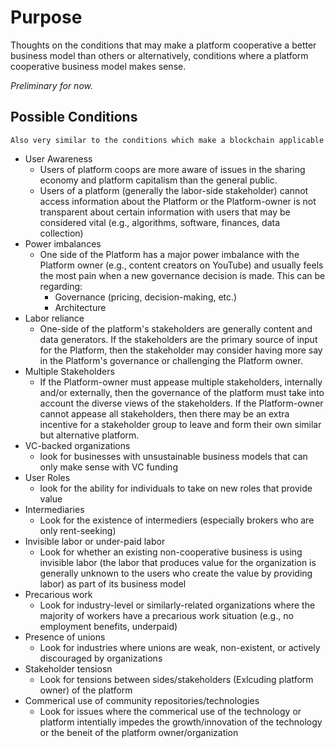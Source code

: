 # Purpose

Thoughts on the conditions that may make a platform cooperative a better business model than others or alternatively, conditions where a platform cooperative business model makes sense.

*Preliminary for now.*

## Possible Conditions
`Also very similar to the conditions which make a blockchain applicable`
- User Awareness
  - Users of platform coops are more aware of issues in the sharing economy and platform capitalism than the general public.
  - Users of a platform (generally the labor-side stakeholder) cannot access information about the Platform or the Platform-owner is not transparent about certain information with users that may be considered vital (e.g., algorithms, software, finances, data collection)
- Power imbalances
  - One side of the Platform has a major power imbalance with the Platform owner (e.g., content creators on YouTube) and usually feels the most pain when a new governance decision is made. This can be regarding:
    - Governance (pricing, decision-making, etc.)
    - Architecture
- Labor reliance
  - One-side of the platform's stakeholders are generally content and data generators. If the stakeholders are the primary source of input for the Platform, then the stakeholder may consider having more say in the Platform's governance or challenging the Platform owner.
- Multiple Stakeholders
  - If the Platform-owner must appease multiple stakeholders, internally and/or externally, then the governance of the platform must take into account the diverse views of the stakeholders. If the Platform-owner cannot appease all stakeholders, then there may be an extra incentive for a stakeholder group to leave and form their own similar but alternative platform. 
- VC-backed organizations
  - look for businesses with unsustainable business models that can only make sense with VC funding
- User Roles
  - look for the ability for individuals to take on new roles that provide value
- Intermediaries
  - Look for the existence of intermediers (especially brokers who are only rent-seeking)
- Invisible labor or under-paid labor
  - Look for whether an existing non-cooperative business is using invisible labor (the labor that produces value for the organization is generally unknown to the users who create the value by providing labor) as part of its business model
- Precarious work
  - Look for industry-level or similarly-related organizations where the majority of workers have a precarious work situation (e.g., no employment benefits, underpaid)
- Presence of unions
  - Look for industries where unions are weak, non-existent, or actively discouraged by organizations
- Stakeholder tensiosn
  - Look for tensions between sides/stakeholders (Exlcuding platform owner) of the platform 
- Commerical use of community repositories/technologies
  - Look for issues where the commerical use of the technology or platform intentially impedes the growth/innovation of the technology or the beneit of the platform owner/organization

